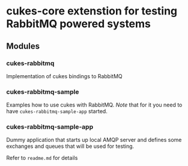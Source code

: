 # cukes-core extenstion for testing RabbitMQ powered systems

## Modules

### cukes-rabbitmq

Implementation of cukes bindings to RabbitMQ

### cukes-rabbitmq-sample

Examples how to use cukes with RabbitMQ. *Note* that for it you need to have `cukes-rabbitmq-sample-app` started.

### cukes-rabbitmq-sample-app

Dummy application that starts up local AMQP server and defines some exchanges and queues that will be used for testing.

Refer to `readme.md` for details